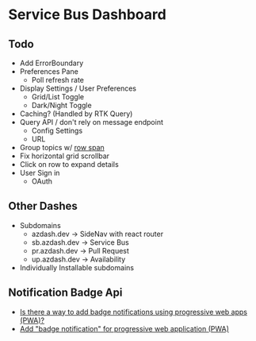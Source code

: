 # Service Bus Dashboard

## Todo


* Add ErrorBoundary
* Preferences Pane
  * Poll refresh rate
* Display Settings / User Preferences
  * Grid/List Toggle
  * Dark/Night Toggle
* Caching? (Handled by RTK Query)
* Query API / don't rely on message endpoint
  * Config Settings
  * URL
* Group topics w/ [row span](https://github.com/mui-org/material-ui-x/issues/207)
* Fix horizontal grid scrollbar
* Click on row to expand details
* User Sign in
  * OAuth

## Other Dashes

* Subdomains
  * azdash.dev -> SideNav with react router
  * sb.azdash.dev -> Service Bus
  * pr.azdash.dev -> Pull Request
  * up.azdash.dev -> Availability
* Individually Installable subdomains

## Notification Badge Api

* [Is there a way to add badge notifications using progressive web apps (PWA)?](https://stackoverflow.com/q/45377604/1366033)
* [Add "badge notification" for progressive web application (PWA)](https://stackoverflow.com/q/46549206/1366033)

